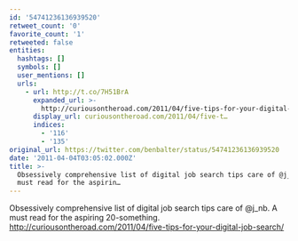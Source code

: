 ```yaml
---
id: '54741236136939520'
retweet_count: '0'
favorite_count: '1'
retweeted: false
entities:
  hashtags: []
  symbols: []
  user_mentions: []
  urls:
    - url: http://t.co/7H51BrA
      expanded_url: >-
        http://curiousontheroad.com/2011/04/five-tips-for-your-digital-job-search/
      display_url: curiousontheroad.com/2011/04/five-t…
      indices:
        - '116'
        - '135'
original_url: https://twitter.com/benbalter/status/54741236136939520
date: '2011-04-04T03:05:02.000Z'
title: >-
  Obsessively comprehensive list of digital job search tips care of @j_nb. A
  must read for the aspirin…
---
```


Obsessively comprehensive list of digital job search tips care of @j_nb. A must read for the aspiring 20-something. http://curiousontheroad.com/2011/04/five-tips-for-your-digital-job-search/